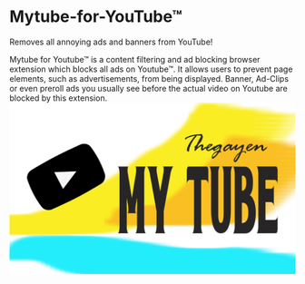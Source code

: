 # Mytube-for-YouTube™
Removes all annoying ads and banners from YouTube!

Mytube for Youtube™ is a content filtering and ad blocking browser extension which blocks all ads on Youtube™.
It allows users to prevent page elements, such as advertisements, from being displayed. 
Banner, Ad-Clips or even preroll ads you usually see before the actual video on Youtube are blocked by this extension.
![](banner.png)
